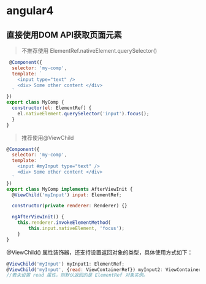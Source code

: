 # angular4

## 直接使用DOM API获取页面元素
> 不推荐使用 ElementRef.nativeElement.querySelector()
```javascript
 @Component({
  selector: 'my-comp',
  template: `
    <input type="text" />
    <div> Some other content </div>
  `
})
export class MyComp {
  constructor(el: ElementRef) {
    el.nativeElement.querySelector('input').focus();
  }
}
```
>推荐使用@ViewChild
```javascript
@Component({
  selector: 'my-comp',
  template: `
    <input #myInput type="text" />
    <div> Some other content </div>
  `
})
export class MyComp implements AfterViewInit {
  @ViewChild('myInput') input: ElementRef;

  constructor(private renderer: Renderer) {}

  ngAfterViewInit() {
    this.renderer.invokeElementMethod(
        this.input.nativeElement, 'focus');
    }
}
```

@ViewChild() 属性装饰器，还支持设置返回对象的类型，具体使用方式如下：

```javascript
@ViewChild('myInput') myInput1: ElementRef;
@ViewChild('myInput', {read: ViewContainerRef}) myInput2: ViewContainerRef;
//若未设置 read 属性，则默认返回的是 ElementRef 对象实例。
```